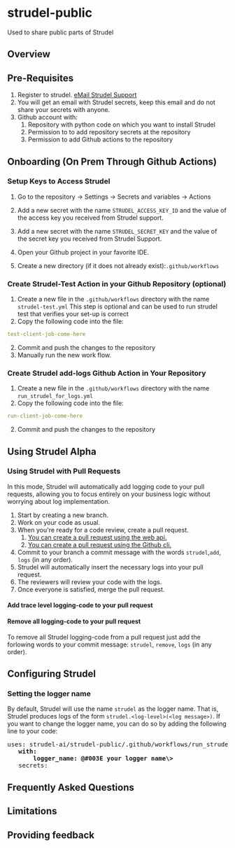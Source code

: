 # strudel-public
Used to share public parts of Strudel 
## Overview 

## Pre-Requisites
1. Register to strudel. <a href="mailto:support@strudel-ai.com?subject=Hello%20World&amp;body=put%20body%20">eMail Strudel Support</a>
3. You will get an email with Strudel secrets, keep this email and do not share your secrets with anyone.
4. Github account with: 
   1. Repository with python code on which you want to install Strudel 
   2. Permission to  to add repository secrets at the repository
   3. Permission to add Github actions  to the repository


## Onboarding  (On Prem Through Github Actions)
### Setup Keys to Access Strudel
1. Go to the repository &rarr; Settings &rarr; Secrets and variables  &rarr; Actions 
1. Add a new secret with the name `STRUDEL_ACCESS_KEY_ID` and the value 
   of the access key you received from Strudel support. 
1. Add a new secret with the name `STRUDEL_SECRET_KEY` and the value of the 
   secret key you received from Strudel Support. 

2. Open your Github project in your favorite IDE.
2. Create a new directory (if it does not already exist):`.github/workflows`

### Create Strudel-Test Action in your Github Repository (optional)

1. Create a new file in the `.github/workflows` directory with the name `strudel-test.yml`
This step is optional and can be used to run strudel test 
that verifies your set-up is correct 
2. Copy the following code into the file:
```yaml
test-client-job-come-here
```
2. Commit and push the changes to the repository
3. Manually run the new work flow. 

### Create Strudel add-logs Github Action in Your Repository
1. Create a new file in the `.github/workflows` directory with the name `run_strudel_for_logs.yml`
2. Copy the following code into the file:
```yaml
run-client-job-come-here
```
2. Commit and push the changes to the repository

## Using Strudel Alpha
### Using Strudel with Pull Requests
In this mode, Strudel will automatically add logging code to your pull requests, 
allowing you to focus entirely on your business logic without worrying about log implementation.

1. Start by creating a new branch.
2. Work on your code as usual.
3. When you're ready for a code review, create a pull request. 
   1. [You can create a pull request using the web api.](https://docs.github.com/en/pull-requests/collaborating-with-pull-requests/proposing-changes-to-your-work-with-pull-requests/creating-a-pull-request?tool=webui)
   2. [You can create a pull request using the Github cli.](https://external.ink?to=/docs.github.com/en/pull-requests/collaborating-with-pull-requests/proposing-changes-to-your-work-with-pull-requests/creating-a-pull-request?tool=cli#creating-the-pull-request)
3. Commit to your branch a commit message with the words `strudel`,`add`, `logs` (in any order).  
4. Strudel will automatically insert the necessary logs into your pull request.
4. The reviewers will review your code with the logs. 
5. Once everyone is satisfied, merge the pull request.
#### Add trace level logging-code to your pull request 
#### Remove all logging-code to your pull request
To remove all Strudel logging-code from a pull request just add the forlowing
words to your commit message: `strudel`, `remove`, `logs` (in any order).
## Configuring Strudel 
### Setting the logger name
By default, Strudel will use the name `strudel` as the logger name. That is, Strudel produces
logs of the form `strudel.<log-level>(<log message>)`. 
If you want to change the logger name, you can do so by adding the following line to your code:
<pre>
uses: strudel-ai/strudel-public/.github/workflows/run_strudel_for_logs.yml       
   <b>with:
       logger_name: @#003E your logger name\> </b>
   secrets:
</pre>
## Frequently Asked Questions
## Limitations 

## Providing feedback 
